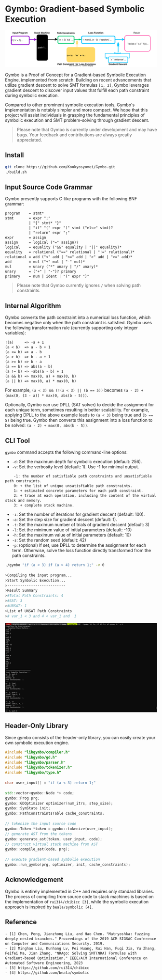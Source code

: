 # Gymbo: Gradient-based Symbolic Execution 

<img src="img/gymbo.drawio.svg">

Gymbo is a Proof of Concept for a Gradient-based Symbolic Execution Engine, implemented from scratch. Building on recent advancements that utilize gradient descent to solve SMT formulas `[1, 2]`, Gymbo leverages gradient descent to discover input values that fulfill each path constraint during symbolic execution.

Compared to other prominent symbolic execution tools, Gymbo's implementation is notably simpler and more compact. We hope that this project will assist individuals in grasping the fundamental principles of symbolic execution and SMT problem-solving through gradient descent.

> Please note that Gymbo is currently under development and may have bugs. Your feedback and contributions are always greatly appreciated.

## Install

```bash
git clone https://github.com/Koukyosyumei/Gymbo.git
./build.sh
```

## Input Source Code Grammar

Gymbo presently supports C-like programs with the following BNF grammar:

```
program    = stmt*
stmt       = expr ";"
           | "{" stmt* "}"
           | "if" "(" expr ")" stmt ("else" stmt)? 
           | "return" expr ";"
expr       = assign
assign     = logical ("=" assign)?
logical    = equality ("&&" equality | "||" equality)*
equality   = relational ("==" relational | "!=" relational)*
relational = add ("<" add | "<=" add | ">" add | ">=" add)*
add        = mul ("+" mul | "-" mul)*
mul        = unary ("*" unary | "/" unary)*
unary      = ("+" | "-")? primary
primary    = num | ident | "(" expr ")"
```

> Please note that Gymbo currently ignores `/` when solving path constraints.

## Internal Algorithm

Gymbo converts the path constraint into a numerical loss function, which becomes negative only when the path constraint is satisfied. Gymbo uses the following transformation rule (currently supporting only integer variables):

```
!(a)     => -a + 1
(a < b)  => a - b + 1
(a <= b) => a - b
(a > b)  => b - a + 1
(a >= b) => b - a
(a == b) => abs(a - b)
(a != b) => -abs(a - b) + 1
(a && b) => max(0, a) + max(0, b)
(a || b) => max(0, a) * max(0, b)
```

For example, `(a < 3) && (!(a < 3) || (b == 5))` becomes `(a - 2) + (max(0, (3 - a)) * max(0, abs(b - 5)))`.

Optionally, Gymbo can use DPLL (SAT solver) to decide the assignment for each unique term, sometimes resulting in better scalability. For example, applying DPLL to the above example leads to `(a < 3)` being true and `(b == 5)` being true. Gymbo then converts this assignment into a loss function to be solved: `(a - 2) + max(0, abs(b - 5))`.

## CLI Tool

`gymbo` command accepts the following command-line options:

- `-d`: Set the maximum depth for symbolic execution (default: 256).
- `-v`: Set the verbosity level (default: 1). Use -1 for minimal output.
```
    -1: the number of satisfiable path constraints and unsatisfiable path constraints.
    0: + the list of unique unsatisfiable path constraints.
    1: + estimated concrete parameters for each path constraint.
    2: + trace at each operation, including the content of the virtual stack and memory.
    3: + complete stack machine.
```
- `-i`: Set the number of iterations for gradient descent (default: 100).
- `-a`: Set the step size for gradient descent (default: 1).
- `-t`: Set the maximum number of trials of gradient descent (default: 3) 
- `-l`: Set the minimum value of initial parameters (default: -10)
- `-h`: Set the maximum value of initial parameters (default: 10)
- `-s`: Set the random seed (default: 42)
- `-p`: (optional) If set, use DPLL to determine the assignment for each term. Otherwise, solve the loss function directly transformed from the path constraints.

```bash
./gymbo "if (a < 3) if (a > 4) return 1;" -v 0

>Compiling the input program...
>Start Symbolic Execution...
>---------------------------
>Result Summary
>#Total Path Constraints: 4
>#SAT: 3
>#UNSAT: 1
>List of UNSAT Path Constraints
># var_1 < 3 and 4 < var_1 and  1
```

<img src="img/verbose2.gif">

## Header-Only Library

Since gymbo consists of the header-only library, you can easily create your own symbolic execution engine.

```cpp
#include "libgymbo/compiler.h"
#include "libgymbo/gd.h"
#include "libgymbo/parser.h"
#include "libgymbo/tokenizer.h"
#include "libgymbo/type.h"

char user_input[] = "if (a < 3) return 1;"

std::vector<gymbo::Node *> code;
gymbo::Prog prg;
gymbo::GDOptimizer optimizer(num_itrs, step_size);
gymbo::SymState init;
gymbo::PathConstraintsTable cache_constraints;

// tokenize the input source code
gymbo::Token *token = gymbo::tokenize(user_input);
// generate AST from the tokens
gymbo::generate_ast(token, user_input, code);
// construct virtual stack machine from AST
gymbo::compile_ast(code, prg);

// execute gradient-based symbolie execution
gymbo::run_gymbo(prg, optimizer, init, cache_constraints);
```

## Acknowledgement

Gymbo is entirely implemented in C++ and requires only standard libraries. The process of compiling from source code to stack machines is based on the implementation of `rui314/chibicc [3]`, while the symbolic execution approach is inspired by `beala/symbolic [4]`.

## Reference

```
- [1] Chen, Peng, Jianzhong Liu, and Hao Chen. "Matryoshka: fuzzing deeply nested branches." Proceedings of the 2019 ACM SIGSAC Conference on Computer and Communications Security. 2019.
- [2] Minghao Liu, Kunhang Lv, Pei Huang, Rui Han, Fuqi Jia, Yu Zhang, Feifei Ma, Jian Zhang. "NRAgo: Solving SMT(NRA) Formulas with Gradient-based Optimization." IEEE/ACM International Conference on Automated Software Engineering, 2023
- [3] https://github.com/rui314/chibicc
- [4] https://github.com/beala/symbolic
```
